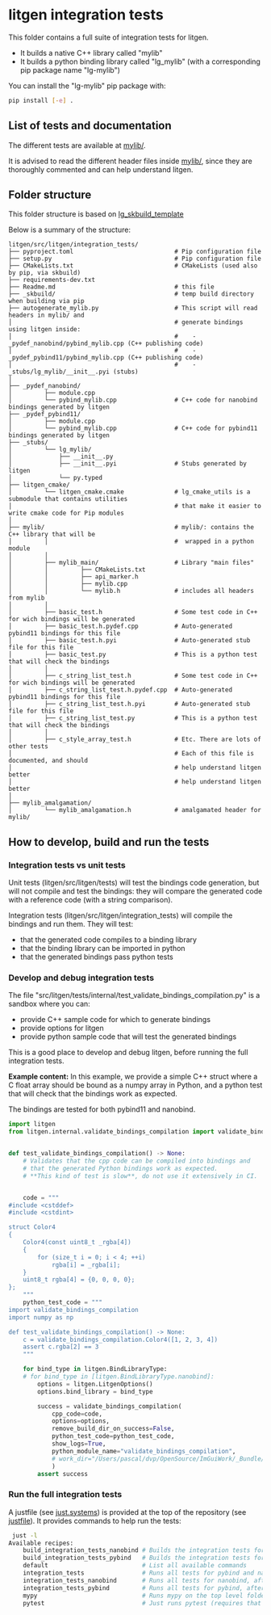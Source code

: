 # litgen integration tests

This folder contains a full suite of integration tests for litgen.
- It builds a native C++ library called "mylib"
- It builds a python binding library called "lg_mylib" (with a corresponding pip package name "lg-mylib")

You can install the "lg-mylib" pip package with:
```bash
pip install [-e] .
```

## List of tests and documentation

The different tests are available at [mylib/](mylib/include/mylib).

It is advised to read the different header files inside [mylib/](mylib/), since they are thoroughly
commented and can help understand litgen.


## Folder structure

This folder structure is based on [lg_skbuild_template](https://github.com/pthom/lg_skbuild_template)

Below is a summary of the structure:


```
litgen/src/litgen/integration_tests/
├── pyproject.toml                            # Pip configuration file
├── setup.py                                  # Pip configuration file
├── CMakeLists.txt                            # CMakeLists (used also by pip, via skbuild)
├── requirements-dev.txt
├── Readme.md                                 # this file
├── _skbuild/                                 # temp build directory when building via pip
├── autogenerate_mylib.py                     # This script will read headers in mylib/ and
│                                             # generate bindings using litgen inside:
│                                             #    - _pydef_nanobind/pybind_mylib.cpp (C++ publishing code)
│                                             #    - _pydef_pybind11/pybind_mylib.cpp (C++ publishing code)
│                                             #    - _stubs/lg_mylib/__init__.pyi (stubs)
│
├── _pydef_nanobind/
│         ├── module.cpp
│         └── pybind_mylib.cpp                # C++ code for nanobind bindings generated by litgen
├── _pydef_pybind11/
│         ├── module.cpp
│         └── pybind_mylib.cpp                # C++ code for pybind11 bindings generated by litgen
├── _stubs/
│         └── lg_mylib/
│             ├── __init__.py
│             ├── __init__.pyi                # Stubs generated by litgen
│             └── py.typed
├── litgen_cmake/
│         └── litgen_cmake.cmake              # lg_cmake_utils is a submodule that contains utilities
│                                             # that make it easier to write cmake code for Pip modules
│
├── mylib/                                    # mylib/: contains the C++ library that will be
│         │                                   #  wrapped in a python module
│         │
│         ├── mylib_main/                     # Library "main files"
│         │         ├── CMakeLists.txt
│         │         ├── api_marker.h
│         │         ├── mylib.cpp
│         │         └── mylib.h               # includes all headers from mylib
│         │
│         ├── basic_test.h                    # Some test code in C++ for wich bindings will be generated
│         ├── basic_test.h.pydef.cpp          # Auto-generated pybind11 bindings for this file
│         ├── basic_test.h.pyi                # Auto-generated stub file for this file
│         ├── basic_test.py                   # This is a python test that will check the bindings
│         │
│         ├── c_string_list_test.h            # Some test code in C++ for wich bindings will be generated
│         ├── c_string_list_test.h.pydef.cpp  # Auto-generated pybind11 bindings for this file
│         ├── c_string_list_test.h.pyi        # Auto-generated stub file for this file
│         ├── c_string_list_test.py           # This is a python test that will check the bindings
│         │
│         ├── c_style_array_test.h            # Etc. There are lots of other tests
│                                             # Each of this file is documented, and should
│                                             # help understand litgen better
│                                             # help understand litgen better
│
├── mylib_amalgamation/
│         └── mylib_amalgamation.h            # amalgamated header for mylib/
```

## How to develop, build and run the tests

### Integration tests vs unit tests

Unit tests (litgen/src/litgen/tests) will test the bindings code generation, but will not compile and test the bindings: they will compare the
generated code with a reference code (with a string comparison).

Integration tests (litgen/src/litgen/integration_tests) will compile the bindings and run them. They will test:
- that the generated code compiles to a binding library
- that the binding library can be imported in python
- that the generated bindings pass python tests

### Develop and debug integration tests

The file "src/litgen/tests/internal/test_validate_bindings_compilation.py" is a sandbox where you can:
- provide C++ sample code for which to generate bindings
- provide options for litgen
- provide python sample code that will test the generated bindings

This is a good place to develop and debug litgen, before running the full integration tests.

**Example content:**
In this example, we provide a simple C++ struct where a C float array should be bound as a numpy array in Python,
and a python test that will check that the bindings work as expected.

The bindings are tested for both pybind11 and nanobind.

```python
import litgen
from litgen.internal.validate_bindings_compilation import validate_bindings_compilation


def test_validate_bindings_compilation() -> None:
    # Validates that the cpp code can be compiled into bindings and
    # that the generated Python bindings work as expected.
    # **This kind of test is slow**, do not use it extensively in CI.


    code = """
#include <cstddef>
#include <cstdint>

struct Color4
{
    Color4(const uint8_t _rgba[4])
    {
        for (size_t i = 0; i < 4; ++i)
            rgba[i] = _rgba[i];
    }
    uint8_t rgba[4] = {0, 0, 0, 0};
};
    """
    python_test_code = """
import validate_bindings_compilation
import numpy as np

def test_validate_bindings_compilation() -> None:
    c = validate_bindings_compilation.Color4([1, 2, 3, 4])
    assert c.rgba[2] == 3
    """

    for bind_type in litgen.BindLibraryType:
    # for bind_type in [litgen.BindLibraryType.nanobind]:
        options = litgen.LitgenOptions()
        options.bind_library = bind_type

        success = validate_bindings_compilation(
            cpp_code=code,
            options=options,
            remove_build_dir_on_success=False,
            python_test_code=python_test_code,
            show_logs=True,
            python_module_name="validate_bindings_compilation",
            # work_dir="/Users/pascal/dvp/OpenSource/ImGuiWork/_Bundle/litgen/src/litgen/tests/internal/ppp"
            )
        assert success
```

### Run the full integration tests

A justfile (see [just.systems](https://just.systems/)) is provided at the top of the repository (see [justfile](../../../justfile)).
It provides commands to help run the tests:

```bash
 just -l
Available recipes:
    build_integration_tests_nanobind # Builds the integration tests for nanobind
    build_integration_tests_pybind   # Builds the integration tests for pybind
    default                          # List all available commands
    integration_tests                # Runs all tests for pybind and nanobind (after building the integration tests)
    integration_tests_nanobind       # Runs all tests for nanobind, after building the integration tests
    integration_tests_pybind         # Runs all tests for pybind, after building the integration tests
    mypy                             # Runs mypy on the top level folder (see mypy.ini)
    pytest                           # Just runs pytest (requires that the integration tests have been built)
```
